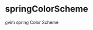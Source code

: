 <!--=============================================================================
#     FileName: README.md
#         Desc: 
#       Author: loseblue
#        Email: loseblue[a]163.com
#      Version: 0.0.1
#   LastChange: 2012-08-09 17:46:35
#      History:
=============================================================================-->
springColorScheme
=================

gvim spring Color Scheme
